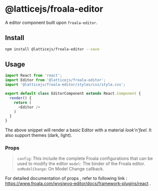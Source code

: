# @latticejs/froala-editor

A editor component built upon `froala-editor`.

## Install

```bash
npm install @latticejs/froala-editor --save
```

## Usage

```javascript
import React from 'react';
import Editor from '@latticejs/froala-editor';
import '@latticejs/froala-editor/styles/css/style.css';

export default class EditorComponent extends React.Component {
  render() {
    return (
      <Editor />
    )
  }
} 
```

The above snippet will render a basic Editor with a material _look'n'feel_. It also support themes (dark, light).

<!-- start:api -->
### Props 
>  `config`: This include the complete Froala configurations that can be used to modify the editor
>  `model`: The binder of the Froala editor.
>  `onModelChange`: On Model Change callback.

<!-- end:api -->

For detailed documentation of props , refer to following link :
https://www.froala.com/wysiwyg-editor/docs/framework-plugins/react .
